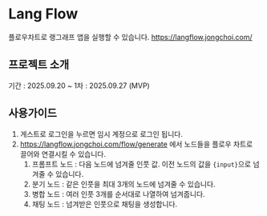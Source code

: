 # Lang Flow

플로우차트로 랭그래프 앱을 실행할 수 있습니다.
<https://langflow.jongchoi.com/>

## 프로젝트 소개

기간 : 2025.09.20 ~
1차 : 2025.09.27 (MVP)

## 사용가이드

1. 게스트로 로그인을 누르면 임시 계정으로 로그인 됩니다.
2. https://langflow.jongchoi.com/flow/generate 에서 노드들을 플로우 차트로 끌어와 연결시킬 수 있습니다.
   1. 프롬프트 노드 : 다음 노드에 넘겨줄 인풋 값. 이전 노드의 값을 `{input}`으로 넘겨줄 수 있습니다.
   2. 분기 노드 : 같은 인풋을 최대 3개의 노드에 넘겨줄 수 있습니다.
   3. 병합 노드 : 여러 인풋 3개를 순서대로 나열하여 넘겨줍니다.
   4. 채팅 노드 : 넘겨받은 인풋으로 채팅을 생성합니다.
